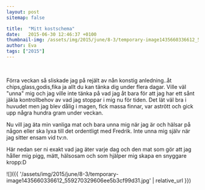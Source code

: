 ```yaml
---
layout: post
sitemap: false

title:  "Mitt kostschema"
date:   2015-06-30 12:46:37 +0100
thumbnail-img: /assets/img/2015/june/8-3/temporary-image1435660336612_559270329606ee5b3cf99d31.jpg
author: Eva
tags: ["2015"]
---
```


 




Förra veckan så sliskade jag på rejält av nån konstig anledning..åt chips,glass,godis,fika ja allt du kan tänka dig under flera dagar. Ville väl "unna" mig och jag ville inte tänka på vad jag åt bara för att jag har ett sånt jäkla kontrollbehov av vad jag stoppar i mig nu för tiden. Det lät väl bra i huvudet men jag blev dålig i magen, fick massa finnar, var astrött och gick upp några hundra gram under veckan. 

Nu vill jag äta min vanliga mat och bara unna mig när jag är och hälsar på någon eller ska lyxa till det ordentligt med Fredrik. Inte unna mig själv när jag sitter ensam vid tv:n. 

Här nedan ser ni exakt vad jag äter varje dag och den mat som gör att jag håller mig pigg, mätt, hälsosam och som hjälper mig skapa en snyggare kropp:D

![]({{ '/assets/img/2015/june/8-3/temporary-image1435660336612_559270329606ee5b3cf99d31.jpg'  | relative_url }})

